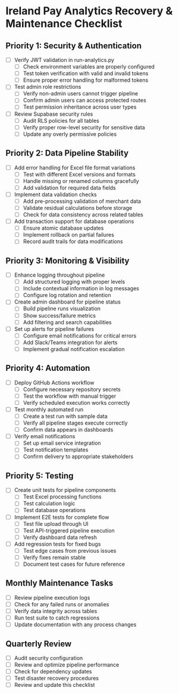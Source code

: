 # Ireland Pay Analytics Recovery & Maintenance Checklist

## Priority 1: Security & Authentication

- [ ] Verify JWT validation in run-analytics.py
  - [ ] Check environment variables are properly configured 
  - [ ] Test token verification with valid and invalid tokens
  - [ ] Ensure proper error handling for malformed tokens

- [ ] Test admin role restrictions
  - [ ] Verify non-admin users cannot trigger pipeline
  - [ ] Confirm admin users can access protected routes
  - [ ] Test permission inheritance across user types

- [ ] Review Supabase security rules
  - [ ] Audit RLS policies for all tables
  - [ ] Verify proper row-level security for sensitive data
  - [ ] Update any overly permissive policies

## Priority 2: Data Pipeline Stability

- [ ] Add error handling for Excel file format variations
  - [ ] Test with different Excel versions and formats
  - [ ] Handle missing or renamed columns gracefully
  - [ ] Add validation for required data fields

- [ ] Implement data validation checks
  - [ ] Add pre-processing validation of merchant data
  - [ ] Validate residual calculations before storage
  - [ ] Check for data consistency across related tables

- [ ] Add transaction support for database operations
  - [ ] Ensure atomic database updates
  - [ ] Implement rollback on partial failures
  - [ ] Record audit trails for data modifications

## Priority 3: Monitoring & Visibility

- [ ] Enhance logging throughout pipeline
  - [ ] Add structured logging with proper levels
  - [ ] Include contextual information in log messages
  - [ ] Configure log rotation and retention

- [ ] Create admin dashboard for pipeline status
  - [ ] Build pipeline runs visualization
  - [ ] Show success/failure metrics
  - [ ] Add filtering and search capabilities

- [ ] Set up alerts for pipeline failures
  - [ ] Configure email notifications for critical errors
  - [ ] Add Slack/Teams integration for alerts
  - [ ] Implement gradual notification escalation

## Priority 4: Automation

- [ ] Deploy GitHub Actions workflow
  - [ ] Configure necessary repository secrets
  - [ ] Test the workflow with manual trigger
  - [ ] Verify scheduled execution works correctly

- [ ] Test monthly automated run
  - [ ] Create a test run with sample data
  - [ ] Verify all pipeline stages execute correctly
  - [ ] Confirm data appears in dashboards

- [ ] Verify email notifications
  - [ ] Set up email service integration
  - [ ] Test notification templates
  - [ ] Confirm delivery to appropriate stakeholders

## Priority 5: Testing

- [ ] Create unit tests for pipeline components
  - [ ] Test Excel processing functions
  - [ ] Test calculation logic
  - [ ] Test database operations

- [ ] Implement E2E tests for complete flow
  - [ ] Test file upload through UI
  - [ ] Test API-triggered pipeline execution
  - [ ] Verify dashboard data refresh

- [ ] Add regression tests for fixed bugs
  - [ ] Test edge cases from previous issues
  - [ ] Verify fixes remain stable
  - [ ] Document test cases for future reference

## Monthly Maintenance Tasks

- [ ] Review pipeline execution logs
- [ ] Check for any failed runs or anomalies
- [ ] Verify data integrity across tables
- [ ] Run test suite to catch regressions
- [ ] Update documentation with any process changes

## Quarterly Review

- [ ] Audit security configuration
- [ ] Review and optimize pipeline performance
- [ ] Check for dependency updates
- [ ] Test disaster recovery procedures
- [ ] Review and update this checklist
